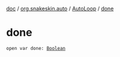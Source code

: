 [doc](../../index.md) / [org.snakeskin.auto](../index.md) / [AutoLoop](index.md) / [done](./done.md)

# done

`open var done: `[`Boolean`](https://kotlinlang.org/api/latest/jvm/stdlib/kotlin/-boolean/index.html)